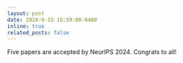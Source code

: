 ```yaml
---
layout: post
date: 2024-9-15 15:59:00-0400
inline: true
related_posts: false
---
```


Five papers are accepted by NeurIPS 2024. Congrats to all!